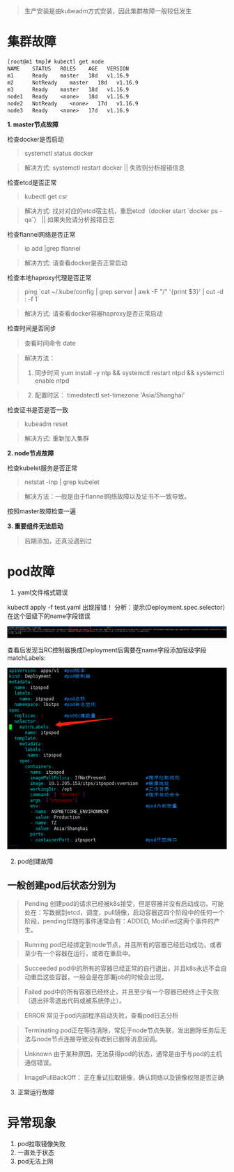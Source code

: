 > 生产安装是由kubeadm方式安装，因此集群故障一般较低发生

# 集群故障

```
[root@m1 tmp]# kubectl get node
NAME    STATUS   ROLES    AGE   VERSION
m1      Ready    master   18d   v1.16.9
m2      NotReady    master   18d   v1.16.9
m3      Ready    master   18d   v1.16.9
node1   Ready    <none>   18d   v1.16.9
node2   NotReady    <none>   17d   v1.16.9
node3   Ready    <none>   17d   v1.16.9
```

**1. master节点故障**

检查docker是否启动

> systemctl status docker


> 解决方式: systemctl restart docker || 失败则分析报错信息

检查etcd是否正常
> kubectl get csr

> 解决方式: 找对对应的etcd宿主机，重启etcd（docker start \`docker ps -qa\`） || 如果失败请分析报错日志

检查flannel网络是否正常

> ip add |grep flannel 

> 解决方式: 请查看docker是否正常启动

检查本地haproxy代理是否正常

>  ping \`cat ~/.kube/config | grep server | awk -F "/" '{print $3}' | cut -d : -f 1\`

> 解决方式: 请查看docker容器haproxy是否正常启动

检查时间是否同步
> 查看时间命令 date 

> 解决方法：
> 1. 同步时间 yum install -y ntp && systemctl restart ntpd &&  systemctl enable ntpd 

> 2. 配置时区： timedatectl set-timezone 'Asia/Shanghai'

检查证书是否是否一致
> kubeadm reset

> 解决方式:  重新加入集群


**2. node节点故障**

检查kubelet服务是否正常

> netstat -lnp | grep kubelet

> 解决方法：一般是由于flannel网络故障以及证书不一致导致。

按照master故障检查一遍

**3. 重要组件无法启动**

> 后期添加，还真没遇到过

# pod故障
1. yaml文件格式错误

kubectl apply -f test.yaml
出现报错！
分析：提示(Deployment.spec.selector）在这个层级下的name字段错误

![](677afd760a09965a192b19438d5d749.png)

查看后发现当RC控制器换成Deployment后需要在name字段添加层级字段matchLabels:

![](1e4115ddbdd566dd476f356b7a1b8f3.png)

2. pod创建故障

## 一般创建pod后状态分别为

> Pending 创建pod的请求已经被k8s接受，但是容器并没有启动成功，可能处在：写数据到etcd，调度，pull镜像，启动容器这四个阶段中的任何一个阶段，pending伴随的事件通常会有：ADDED, Modified这两个事件的产生。

> Running pod已经绑定到node节点，并且所有的容器已经启动成功，或者至少有一个容器在运行，或者在重启中。

> Succeeded pod中的所有的容器已经正常的自行退出，并且k8s永远不会自动重启这些容器，一般会是在部署job的时候会出现。

> Failed pod中的所有容器已经终止，并且至少有一个容器已经终止于失败（退出非零退出代码或被系统停止）。

> ERROR 常见于pod内部程序启动失败，查看pod日志分析

> Terminating pod正在等待清除，常见于node节点失联，发出删除任务后无法与node节点连接导致没有收到已删除消息回调。

> Unknown 由于某种原因，无法获得pod的状态，通常是由于与pod的主机通信错误。

> ImagePullBackOff： 正在重试拉取镜像，确认网络以及镜像权限是否正确

3. 正常运行故障



# 异常现象
1. pod拉取镜像失败
2. 一直处于状态
3. pod无法上网